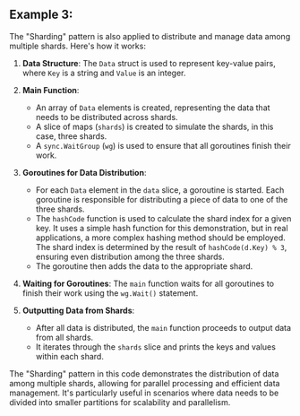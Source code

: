 ## Example 3:

The "Sharding" pattern is also applied to distribute and manage data among multiple shards. Here's how it works:

1. **Data Structure**: The `Data` struct is used to represent key-value pairs, where `Key` is a string and `Value` is an integer.

2. **Main Function**:
    - An array of `Data` elements is created, representing the data that needs to be distributed across shards.
    - A slice of maps (`shards`) is created to simulate the shards, in this case, three shards.
    - A `sync.WaitGroup` (`wg`) is used to ensure that all goroutines finish their work.

3. **Goroutines for Data Distribution**:
    - For each `Data` element in the `data` slice, a goroutine is started. Each goroutine is responsible for distributing a piece of data to one of the three shards.
    - The `hashCode` function is used to calculate the shard index for a given key. It uses a simple hash function for this demonstration, but in real applications, a more complex hashing method should be employed. The shard index is determined by the result of `hashCode(d.Key) % 3`, ensuring even distribution among the three shards.
    - The goroutine then adds the data to the appropriate shard.

4. **Waiting for Goroutines**: The `main` function waits for all goroutines to finish their work using the `wg.Wait()` statement.

5. **Outputting Data from Shards**:
    - After all data is distributed, the `main` function proceeds to output data from all shards.
    - It iterates through the `shards` slice and prints the keys and values within each shard.

The "Sharding" pattern in this code demonstrates the distribution of data among multiple shards, allowing for parallel processing and efficient data management. It's particularly useful in scenarios where data needs to be divided into smaller partitions for scalability and parallelism.